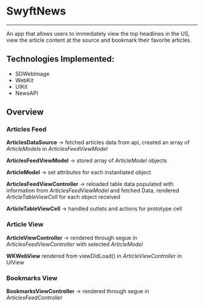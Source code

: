 # SwyftNews
---
An app that allows users to immediately view the top headlines in the US, view the article content at the source and bookmark their favorite articles.

## Technologies Implemented:
- SDWebImage
- WebKit 
- UIKit
- NewsAPI 

## Overview

### Articles Feed
**ArticlesDataSource** -> fetched articles data from api, created an array of *ArticleModels* in *ArticlesFeedViewModel*

**ArticlesFeedViewModel** -> stored array of *ArticleModel* objects 

**ArticleModel** -> set attributes for each instantiated object

**ArticlesFeedViewController** -> reloaded table data populated with information from *ArticlesFeedViewModel* and fetched Data, rendered *ArticleTableViewCell* for each object received 

**ArticleTableViewCell** -> handled outlets and actions for prototype cell











### Article View
**ArticleViewController** -> rendered through segue in *ArticlesFeedViewController* with selected *ArticleModel*

**WKWebView** rendered from viewDidLoad() in *ArticleViewController* in UIView 

### Bookmarks View 

**BookmarksViewController** -> rendered through segue in *ArticlesFeedController* 






